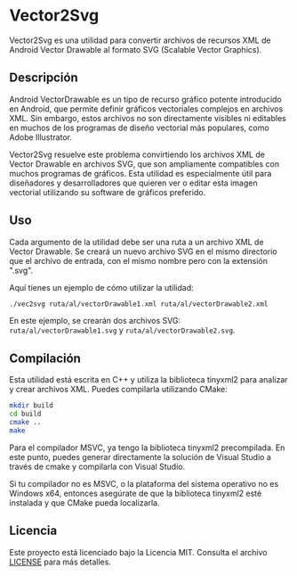 # Vector2Svg

Vector2Svg es una utilidad para convertir archivos de recursos XML de Android Vector Drawable al formato SVG (Scalable Vector Graphics).

## Descripción

Android VectorDrawable es un tipo de recurso gráfico potente introducido en Android, que permite definir gráficos vectoriales complejos en archivos XML. Sin embargo, estos archivos no son directamente visibles ni editables en muchos de los programas de diseño vectorial más populares, como Adobe Illustrator.

Vector2Svg resuelve este problema convirtiendo los archivos XML de Vector Drawable en archivos SVG, que son ampliamente compatibles con muchos programas de gráficos. Esta utilidad es especialmente útil para diseñadores y desarrolladores que quieren ver o editar esta imagen vectorial utilizando su software de gráficos preferido.

## Uso

Cada argumento de la utilidad debe ser una ruta a un archivo XML de Vector Drawable. Se creará un nuevo archivo SVG en el mismo directorio que el archivo de entrada, con el mismo nombre pero con la extensión ".svg".

Aquí tienes un ejemplo de cómo utilizar la utilidad:

```bash
./vec2svg ruta/al/vectorDrawable1.xml ruta/al/vectorDrawable2.xml
```

En este ejemplo, se crearán dos archivos SVG: `ruta/al/vectorDrawable1.svg` y `ruta/al/vectorDrawable2.svg`.

## Compilación

Esta utilidad está escrita en C++ y utiliza la biblioteca tinyxml2 para analizar y crear archivos XML. Puedes compilarla utilizando CMake:

```bash
mkdir build
cd build
cmake ..
make
```

Para el compilador MSVC, ya tengo la biblioteca tinyxml2 precompilada. En este punto, puedes generar directamente la solución de Visual Studio a través de cmake y compilarla con Visual Studio.

Si tu compilador no es MSVC, o la plataforma del sistema operativo no es Windows x64, entonces asegúrate de que la biblioteca tinyxml2 esté instalada y que CMake pueda localizarla.

## Licencia

Este proyecto está licenciado bajo la Licencia MIT. Consulta el archivo [LICENSE](LICENSE) para más detalles.